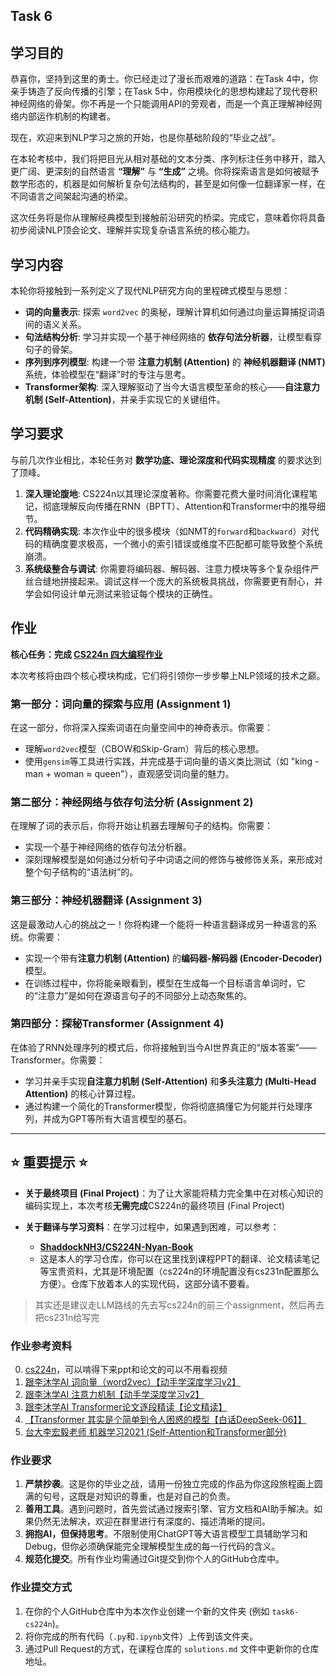 ## Task 6

## **学习目的**

恭喜你，坚持到这里的勇士。你已经走过了漫长而艰难的道路：在Task 4中，你亲手铸造了反向传播的引擎；在Task 5中，你用模块化的思想构建起了现代卷积神经网络的骨架。你不再是一个只能调用API的旁观者，而是一个真正理解神经网络内部运作机制的构建者。

现在，欢迎来到NLP学习之旅的开始，也是你基础阶段的“毕业之战”。

在本轮考核中，我们将把目光从相对基础的文本分类、序列标注任务中移开，踏入更广阔、更深刻的自然语言 **“理解”** 与 **“生成”** 之境。你将探索语言是如何被赋予数学形态的，机器是如何解析复杂句法结构的，甚至是如何像一位翻译家一样，在不同语言之间架起沟通的桥梁。

这次任务将是你从理解经典模型到接触前沿研究的桥梁。完成它，意味着你将具备初步阅读NLP顶会论文、理解并实现复杂语言系统的核心能力。

## **学习内容**

本轮你将接触到一系列定义了现代NLP研究方向的里程碑式模型与思想：

* **词的向量表示**: 探索 `word2vec` 的奥秘，理解计算机如何通过向量运算捕捉词语间的语义关系。
* **句法结构分析**: 学习并实现一个基于神经网络的 **依存句法分析器**，让模型看穿句子的骨架。
* **序列到序列模型**: 构建一个带 **注意力机制 (Attention)** 的 **神经机器翻译 (NMT)** 系统，体验模型在“翻译”时的专注与思考。
* **Transformer架构**: 深入理解驱动了当今大语言模型革命的核心——**自注意力机制 (Self-Attention)**，并亲手实现它的关键组件。

## **学习要求**

与前几次作业相比，本轮任务对 **数学功底、理论深度和代码实现精度** 的要求达到了顶峰。

1. **深入理论腹地**: CS224n以其理论深度著称。你需要花费大量时间消化课程笔记，彻底理解反向传播在RNN（BPTT）、Attention和Transformer中的推导细节。
2. **代码精确实现**: 本次作业中的很多模块（如NMT的`forward`和`backward`）对代码的精确度要求极高，一个微小的索引错误或维度不匹配都可能导致整个系统崩溃。
3. **系统级整合与调试**: 你需要将编码器、解码器、注意力模块等多个复杂组件严丝合缝地拼接起来。调试这样一个庞大的系统极具挑战，你需要更有耐心，并学会如何设计单元测试来验证每个模块的正确性。

## **作业**

**核心任务：完成 [CS224n 四大编程作业](https://web.stanford.edu/class/cs224n/)**

本次考核将由四个核心模块构成，它们将引领你一步步攀上NLP领域的技术之巅。

### **第一部分：词向量的探索与应用 (Assignment 1)**

在这一部分，你将深入探索词语在向量空间中的神奇表示。你需要：

* 理解`word2vec`模型（CBOW和Skip-Gram）背后的核心思想。
* 使用`gensim`等工具进行实践，并完成基于词向量的语义类比测试（如 "king - man + woman ≈ queen"），直观感受词向量的魅力。

### **第二部分：神经网络与依存句法分析 (Assignment 2)**

在理解了词的表示后，你将开始让机器去理解句子的结构。你需要：

* 实现一个基于神经网络的依存句法分析器。
* 深刻理解模型是如何通过分析句子中词语之间的修饰与被修饰关系，来形成对整个句子结构的“语法树”的。

### **第三部分：神经机器翻译 (Assignment 3)**

这是最激动人心的挑战之一！你将构建一个能将一种语言翻译成另一种语言的系统。你需要：

* 实现一个带有**注意力机制 (Attention)** 的**编码器-解码器 (Encoder-Decoder)** 模型。
* 在训练过程中，你将能亲眼看到，模型在生成每一个目标语言单词时，它的“注意力”是如何在源语言句子的不同部分上动态聚焦的。

### **第四部分：探秘Transformer (Assignment 4)**

在体验了RNN处理序列的模式后，你将接触到当今AI世界真正的“版本答案”——Transformer。你需要：

* 学习并亲手实现**自注意力机制 (Self-Attention)** 和**多头注意力 (Multi-Head Attention)** 的核心计算过程。
* 通过构建一个简化的Transformer模型，你将彻底搞懂它为何能并行处理序列，并成为GPT等所有大语言模型的基石。

---

## **⭐ 重要提示 ⭐**

* **关于最终项目 (Final Project)**：为了让大家能将精力完全集中在对核心知识的编码实现上，本次考核**无需完成**CS224n的最终项目 (Final Project) 
* **关于翻译与学习资料**：在学习过程中，如果遇到困难，可以参考：

  * **[ShaddockNH3/CS224N-Nyan-Book](https://github.com/ShaddockNH3/CS224N-Nyan-Book)**
  * 这是本人的学习仓库，你可以在这里找到课程PPT的翻译、论文精读笔记等宝贵资料，尤其是环境配置（cs224n的环境配置没有cs231n配置那么方便）。仓库下放着本人的实现代码，这部分请不要看。

> 其实还是建议走LLM路线的先去写cs224n的前三个assignment，然后再去把cs231n给写完

### **作业参考资料**
0. [cs224n](https://www.bilibili.com/video/BV1vQMBz6EvP/?spm_id_from=333.337.search-card.all.click&vd_source=0272bb7dd0d8d9302c55fc082442b9e3)，可以啃得下来ppt和论文的可以不用看视频
1. [跟李沐学AI 词向量（word2vec）【动手学深度学习v2】](https://www.bilibili.com/video/BV1sY4y1572C/)
2. [跟李沐学AI 注意力机制【动手学深度学习v2】](https://www.bilibili.com/video/BV1ui4y1j783/)
3. [跟李沐学AI Transformer论文逐段精读【论文精读】](https://www.bilibili.com/video/BV1pu411o7BE/)
4. [【Transformer 其实是个简单到令人困惑的模型【白话DeepSeek-06】】](https://www.bilibili.com/video/BV1C3dqYxE3q/)
5. [台大李宏毅老师 机器学习2021 (Self-Attention和Transformer部分)](https://www.bilibili.com/video/BV1JA411X76s?p=65)

### **作业要求**

1. **严禁抄袭**。这是你的毕业之战，请用一份独立完成的作品为你这段旅程画上圆满的句号，这既是对知识的尊重，也是对自己的负责。
2. **善用工具**。遇到问题时，首先尝试通过搜索引擎、官方文档和AI助手解决。如果仍然无法解决，欢迎在群里进行有深度的、描述清晰的提问。
3. **拥抱AI，但保持思考**。不限制使用ChatGPT等大语言模型工具辅助学习和Debug，但你必须确保能完全理解模型生成的每一行代码的含义。
4. **规范化提交**。所有作业均需通过Git提交到你个人的GitHub仓库中。

### **作业提交方式**

1. 在你的个人GitHub仓库中为本次作业创建一个新的文件夹 (例如 `task6-cs224n`)。
2. 将你完成的所有代码（`.py`和`.ipynb`文件）上传到该文件夹。
3. 通过Pull Request的方式，在课程仓库的 `solutions.md` 文件中更新你的仓库地址。
